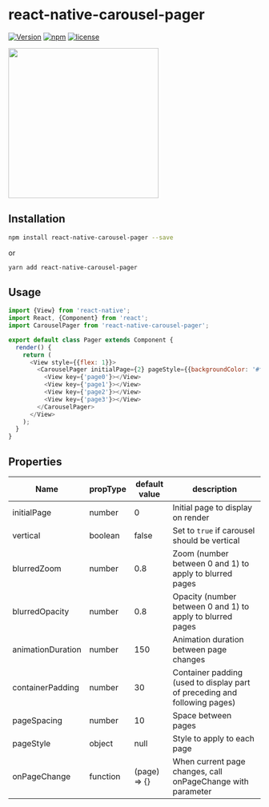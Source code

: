 # react-native-carousel-pager
[![Version](https://img.shields.io/npm/v/react-native-carousel-pager.svg)](https://www.npmjs.com/package/react-native-carousel-pager)
[![npm](https://img.shields.io/npm/dm/react-native-carousel-pager.svg)](https://www.npmjs.com/package/react-native-carousel-pager)
[![license](https://img.shields.io/github/license/mashape/apistatus.svg)]()

<p>
    <img src="./react-native-carousel-pager.gif" width="300">
</p>

## Installation
```bash
npm install react-native-carousel-pager --save
```
or
```bash
yarn add react-native-carousel-pager
```

## Usage
```js
import {View} from 'react-native';
import React, {Component} from 'react';
import CarouselPager from 'react-native-carousel-pager';

export default class Pager extends Component {
  render() {
    return (
      <View style={{flex: 1}}>
        <CarouselPager initialPage={2} pageStyle={{backgroundColor: '#fff'}}>
          <View key={'page0'}></View>
          <View key={'page1'}></View>
          <View key={'page2'}></View>
          <View key={'page3'}></View>
        </CarouselPager>
      </View>
    );
  }
}
```

## Properties

Name | propType | default value | description
--- | --- | --- | ---
initialPage | number | 0 | Initial page to display on render
vertical | boolean | false | Set to `true` if carousel should be vertical
blurredZoom | number | 0.8 | Zoom (number between 0 and 1) to apply to blurred pages
blurredOpacity | number | 0.8 | Opacity (number between 0 and 1) to apply to blurred pages
animationDuration | number | 150 | Animation duration between page changes
containerPadding | number | 30 | Container padding (used to display part of preceding and following pages)
pageSpacing | number | 10 | Space between pages
pageStyle | object | null | Style to apply to each page
onPageChange | function | (page) => {} | When current page changes, call onPageChange with parameter
